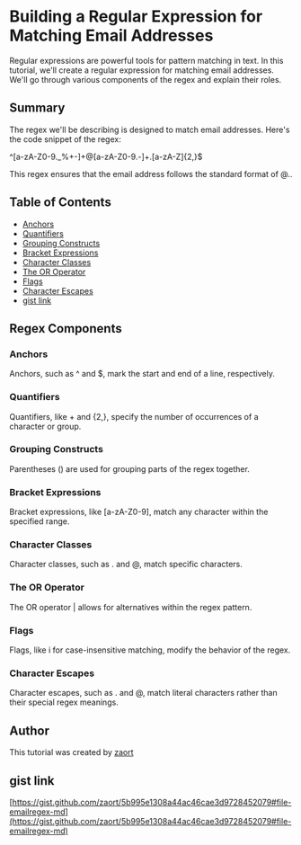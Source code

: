 # Building a Regular Expression for Matching Email Addresses

Regular expressions are powerful tools for pattern matching in text. In this tutorial, we'll create a regular expression for matching email addresses. We'll go through various components of the regex and explain their roles.

## Summary

The regex we'll be describing is designed to match email addresses. Here's the code snippet of the regex:

^[a-zA-Z0-9._%+-]+@[a-zA-Z0-9.-]+\.[a-zA-Z]{2,}$

This regex ensures that the email address follows the standard format of <username>@<domain>.<tld>.

## Table of Contents

- [Anchors](#anchors)
- [Quantifiers](#quantifiers)
- [Grouping Constructs](#grouping-constructs)
- [Bracket Expressions](#bracket-expressions)
- [Character Classes](#character-classes)
- [The OR Operator](#the-or-operator)
- [Flags](#flags)
- [Character Escapes](#character-escapes)
- [gist link](#gist-link)

## Regex Components

### Anchors
Anchors, such as ^ and $, mark the start and end of a line, respectively.

### Quantifiers
Quantifiers, like + and {2,}, specify the number of occurrences of a character or group.

### Grouping Constructs
Parentheses () are used for grouping parts of the regex together.

### Bracket Expressions
Bracket expressions, like [a-zA-Z0-9], match any character within the specified range.

### Character Classes
Character classes, such as \. and \@, match specific characters.

### The OR Operator
The OR operator | allows for alternatives within the regex pattern.

### Flags
Flags, like i for case-insensitive matching, modify the behavior of the regex.

### Character Escapes
Character escapes, such as \. and \@, match literal characters rather than their special regex meanings.

## Author

This tutorial was created by [zaort](https://github.com/zaort)

## gist link

[https://gist.github.com/zaort/5b995e1308a44ac46cae3d9728452079#file-emailregex-md](https://gist.github.com/zaort/5b995e1308a44ac46cae3d9728452079#file-emailregex-md)